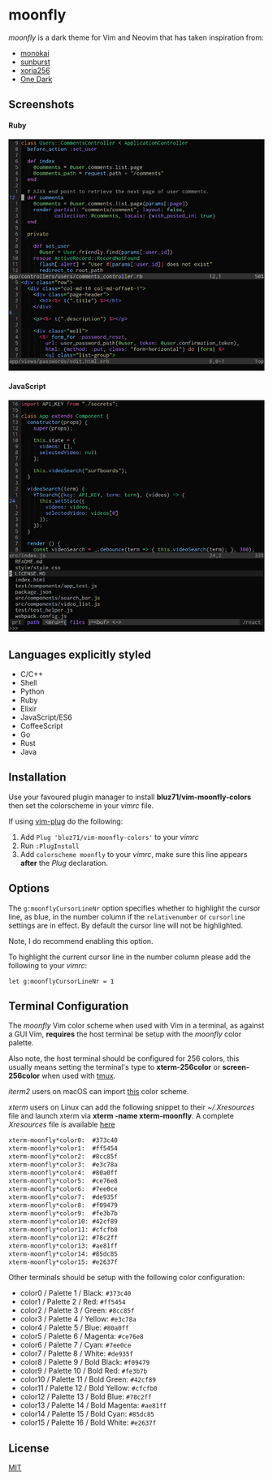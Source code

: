moonfly
=======
*moonfly* is a dark theme for Vim and Neovim that has taken inspiration from:

* [monokai](https://atom.io/themes/monokai)
* [sunburst](http://colorsublime.com/theme/Sunburst)
* [xoria256](https://github.com/vim-scripts/xoria256.vim)
* [One Dark](https://github.com/atom/one-dark-syntax)

Screenshots
-----------
#### Ruby
![Ruby](ruby_moonfly.png)

#### JavaScript
![Ruby](javascript_moonfly.png)

Languages explicitly styled
----------------------------
* C/C++
* Shell
* Python
* Ruby
* Elixir
* JavaScript/ES6
* CoffeeScript
* Go
* Rust
* Java

Installation
------------
Use your favoured plugin manager to install **bluz71/vim-moonfly-colors** then
set the colorscheme in your *vimrc* file.

If using [vim-plug](https://github.com/junegunn/vim-plug) do the following:

1. Add `Plug 'bluz71/vim-moonfly-colors'` to your *vimrc*
2. Run `:PlugInstall`
3. Add `colorscheme moonfly` to your *vimrc*, make sure this line appears
   **after** the *Plug* declaration.

Options
-------
The `g:moonflyCursorLineNr` option specifies whether to highlight the cursor
line, as blue, in the number column if the `relativenumber` or `cursorline`
settings are in effect. By default the cursor line will not be highlighted. 

Note, I do recommend enabling this option.

To highlight the current cursor line in the number column please add the
following to your *vimrc*:

```
let g:moonflyCursorLineNr = 1
```

Terminal Configuration
----------------------
The *moonfly* Vim color scheme when used with Vim in a terminal, as against a
GUI Vim, **requires** the host terminal be setup with the *moonfly* color
palette.

Also note, the host terminal should be configured for 256 colors, this usually
means setting the terminal's type to **xterm-256color** or **screen-256color**
when used with [tmux](https://tmux.github.io/).

*iterm2* users on macOS can import [this](moonfly.itermcolors) color scheme.

*xterm* users on Linux can add the following snippet to their *~/.Xresources*
file and launch xterm via **xterm -name xterm-moonfly**. A complete
*Xresources* file is available
[here](https://github.com/bluz71/dotfiles/blob/master/Xresources)

```
xterm-moonfly*color0:  #373c40
xterm-moonfly*color1:  #ff5454
xterm-moonfly*color2:  #8cc85f
xterm-moonfly*color3:  #e3c78a
xterm-moonfly*color4:  #80a0ff
xterm-moonfly*color5:  #ce76e8
xterm-moonfly*color6:  #7ee0ce
xterm-moonfly*color7:  #de935f
xterm-moonfly*color8:  #f09479
xterm-moonfly*color9:  #fe3b7b
xterm-moonfly*color10: #42cf89
xterm-moonfly*color11: #cfcfb0
xterm-moonfly*color12: #78c2ff
xterm-moonfly*color13: #ae81ff
xterm-moonfly*color14: #85dc85
xterm-moonfly*color15: #e2637f
```

Other terminals should be setup with the following color configuration:

* color0  / Palette 1  / Black:        `#373c40`
* color1  / Palette 2  / Red:          `#ff5454`
* color2  / Palette 3  / Green:        `#8cc85f`
* color3  / Palette 4  / Yellow:       `#e3c78a`
* color4  / Palette 5  / Blue:         `#80a0ff`
* color5  / Palette 6  / Magenta:      `#ce76e8`
* color6  / Palette 7  / Cyan:         `#7ee0ce`
* color7  / Palette 8  / White:        `#de935f`
* color8  / Palette 9  / Bold Black:   `#f09479`
* color9  / Palette 10 / Bold Red:     `#fe3b7b`
* color10 / Palette 11 / Bold Green:   `#42cf89`
* color11 / Palette 12 / Bold Yellow:  `#cfcfb0`
* color12 / Palette 13 / Bold Blue:    `#78c2ff`
* color13 / Palette 14 / Bold Magenta: `#ae81ff`
* color14 / Palette 15 / Bold Cyan:    `#85dc85`
* color15 / Palette 16 / Bold White:   `#e2637f`

License
-------
[MIT](https://opensource.org/licenses/MIT)
